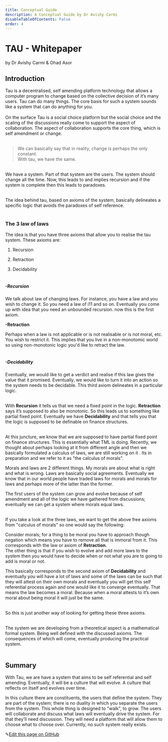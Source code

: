 ```yaml
---
title: Conceptual Guide
description: A Conceptual Guide by Dr Avishy Carmi
disableTableOfContents: False
order: 4
---
```


# TAU - Whitepaper

by Dr Avishy Carmi & Ohad Asor<br>

## Introduction

Tau is a decentralised, self amending platform technology that allows a computer program to change based on the collective decision of it’s many users.
Tau can do many things. The core basis for such a system sounds like a system that can do anything for you.<br><br>
On the surface Tau is a social choice platform but the social choice and the scaling of the discussions really come to support the aspect of collaboration. The aspect of collaboration supports the core thing, which is self amendment or change.<br><br>

> We can basically say that in reality, change is perhaps the only constant.<br>With tau, we have the same. <br>

<br>We have a system. Part of that system are the users. The system should change all the time. Now, this leads to and implies recursion and if the system is complete then this leads to paradoxes. <br><br>

The idea behind tau, based on axioms of the system, basically delineates a specific logic that avoids the paradoxes of self reference.<br><br>

### The 3 law of laws

The idea is that you have three axioms that allow you to realise the tau system. These axioms are:

1. Recursion

2. Retraction

3. Decidability<br><br>

##### -Recursion

We talk about law of changing laws. For instance, you have a law and you wish to change it. So you need a law of i11 and so on. Eventually you come up with idea that you need an unbounded recursion. now this is the first axiom.<br><bt>

**-Retraction**

Perhaps when a law is not applicable or is not realisable or is not moral, etc. You wish to restrict it. This implies that you live in a non-monotomic world so using non-monotonic logic you'd like to retract the law.<br><br>

##### -Decidability

Eventually, we would like to get a verdict and realise if this law gives the value that it promised. Eventually, we would like to turn it into an action so the system needs to be decidable. This third axiom delineates in a particular logic.<br><br>

With **Recursion** it tells us that we need a fixed point in the logic. **Retraction** says it’s supposed to also be monotonic. So this leads us to something like partial fixed point. Eventually we have **Decidability** and that tells you that the logic is supposed to be definable on finance structures.<br><br>

At this juncture, we know that we are supposed to have partial fixed point on finance structures. This is essentially what TML is doing. Recently, we thought about perhaps looking at it from different angle and then we basically formulated a calculus of laws, we are still working on it . Its in preparation and we refer to it as "the calculus of morals". <br>

Morals and laws are 2 different things. My morals are about what is right and what is wrong. Laws are basically social agreements. Eventually we know that in our world people have traded laws for morals and morals for laws and perhaps more of the latter than the former. <br>

The first users of the system can grow and evolve because of self amendment and all of the logic we have gathered from discussions; eventually we can get a system where morals equal laws. <br><br>

If you take a look at the three laws, we want to get the above free axioms from "calculus of morals" so one would say the following:<br>

Consider morals; for a thing to be moral you have to approach though negation which means you have to remove all that is immoral from it. This corresponds with the law or axiom of **Retraction**.<br>
The other thing is that if you wish to evolve and add more laws to the system then you would have to decide when or not what you are to going to add is moral or not.<br>

This basically corresponds to the second axiom of **Decidability** and eventually you will have a lot of laws and some of the laws can be such that they will attest on their own morals and eventually you will get this self referential process again and one would like it to converge eventually. That means the law becomes a moral. Because when a moral attests to it’s own moral about being moral it will just be the same. <br><br>

So this is just another way of looking for getting these three axioms.<br><br>

The system we are developing from a theoretical aspect is a mathematical formal system. Being well defined with the discussed axioms. The consequences of which will come, eventually producing the practical system. <br><br>

## Summary

With Tau, we are have a system that aims to be self referential and self amending. Eventually, it will be a culture that will evolve. A culture that reflects on itself and evolves over time.<br>

In this culture there are constituents, the users that define the system. They are part of the system; there is no duality in which you separate the users from the system. This whole thing is designed to "walk", to grow. The users will collaborate and discuss what laws will eventually drive the system. For that they’ll need discussion. They will need a platform that will allow them to choose what to choose over. Currently, no such system really exists.

✎[Edit this page on GitHub](https://github.com/TauGuide/tau/blob/master/Content.md)
